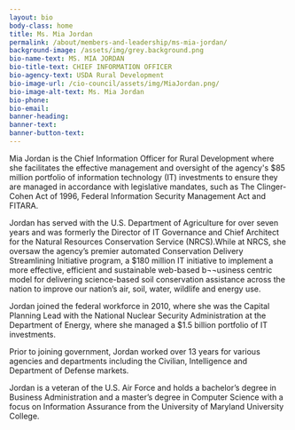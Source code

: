 ```yaml
---
layout: bio
body-class: home
title: Ms. Mia Jordan
permalink: /about/members-and-leadership/ms-mia-jordan/
background-image: /assets/img/grey.background.png
bio-name-text: MS. MIA JORDAN
bio-title-text: CHIEF INFORMATION OFFICER
bio-agency-text: USDA Rural Development
bio-image-url: /cio-council/assets/img/MiaJordan.png/
bio-image-alt-text: Ms. Mia Jordan
bio-phone: 
bio-email:  
banner-heading: 
banner-text: 
banner-button-text: 
---
```


Mia Jordan is the Chief Information Officer for Rural Development where she facilitates the effective management and oversight of the agency's $85 million portfolio of information technology (IT) investments to ensure they are managed in accordance with legislative mandates, such as The Clinger-Cohen Act of 1996, Federal Information Security Management Act and FITARA. 

Jordan has served with the U.S. Department of Agriculture for over seven years and was formerly the Director of IT Governance and Chief Architect for the Natural Resources Conservation Service (NRCS).While at NRCS, she oversaw the agency’s premier automated Conservation Delivery Streamlining Initiative program, a $180 million IT initiative to implement a more effective, efficient and sustainable web-based b¬¬usiness centric model for delivering science-based soil conservation assistance across the nation to improve our nation’s air, soil, water, wildlife and energy use. 

Jordan joined the federal workforce in 2010, where she was the Capital Planning Lead with the National Nuclear Security Administration at the Department of Energy, where she managed a $1.5 billion portfolio of IT investments. 

Prior to joining government, Jordan worked over 13 years for various agencies and departments including the Civilian, Intelligence and Department of Defense markets. 

Jordan is a veteran of the U.S. Air Force and holds a bachelor’s degree in Business Administration and a master’s degree in Computer Science with a focus on Information Assurance from the University of Maryland University College.
